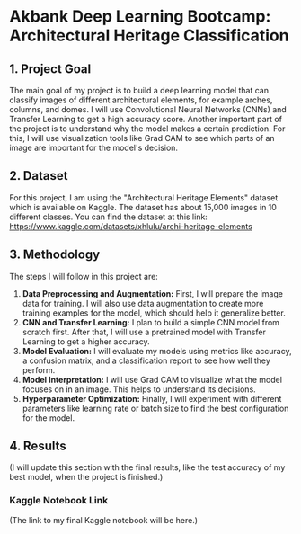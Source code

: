 # Akbank Deep Learning Bootcamp: Architectural Heritage Classification

## 1. Project Goal
The main goal of my project is to build a deep learning model that can classify images of different architectural elements, for example arches, columns, and domes. I will use Convolutional Neural Networks (CNNs) and Transfer Learning to get a high accuracy score. Another important part of the project is to understand why the model makes a certain prediction. For this, I will use visualization tools like Grad CAM to see which parts of an image are important for the model's decision.

## 2. Dataset
For this project, I am using the "Architectural Heritage Elements" dataset which is available on Kaggle. The dataset has about 15,000 images in 10 different classes. You can find the dataset at this link: https://www.kaggle.com/datasets/xhlulu/archi-heritage-elements

## 3. Methodology
The steps I will follow in this project are:

1.  **Data Preprocessing and Augmentation:** First, I will prepare the image data for training. I will also use data augmentation to create more training examples for the model, which should help it generalize better.
2.  **CNN and Transfer Learning:** I plan to build a simple CNN model from scratch first. After that, I will use a pretrained model with Transfer Learning to get a higher accuracy.
3.  **Model Evaluation:** I will evaluate my models using metrics like accuracy, a confusion matrix, and a classification report to see how well they perform.
4.  **Model Interpretation:** I will use Grad CAM to visualize what the model focuses on in an image. This helps to understand its decisions.
5.  **Hyperparameter Optimization:** Finally, I will experiment with different parameters like learning rate or batch size to find the best configuration for the model.

## 4. Results
(I will update this section with the final results, like the test accuracy of my best model, when the project is finished.)



### **Kaggle Notebook Link**
(The link to my final Kaggle notebook will be here.)
